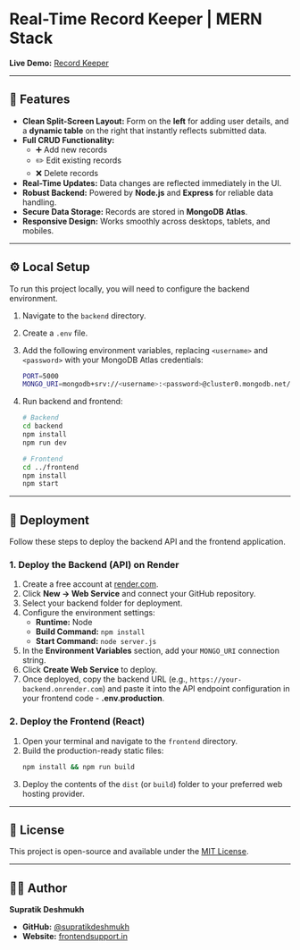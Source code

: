 # Real-Time Record Keeper | MERN Stack  

**Live Demo:** [Record Keeper](https://frontendsupport.in/projects/record-keeper/)  

---

## 🔹 Features  

-   **Clean Split-Screen Layout:** Form on the **left** for adding user details, and a **dynamic table** on the right that instantly reflects submitted data.  
-   **Full CRUD Functionality:**  
    -   ➕ Add new records  
    -   ✏️ Edit existing records  
    -   ❌ Delete records  
-   **Real-Time Updates:** Data changes are reflected immediately in the UI.  
-   **Robust Backend:** Powered by **Node.js** and **Express** for reliable data handling.  
-   **Secure Data Storage:** Records are stored in **MongoDB Atlas**.  
-   **Responsive Design:** Works smoothly across desktops, tablets, and mobiles.  

---

## ⚙️ Local Setup  

To run this project locally, you will need to configure the backend environment.  

1.  Navigate to the `backend` directory.  
2.  Create a `.env` file.  
3.  Add the following environment variables, replacing `<username>` and `<password>` with your MongoDB Atlas credentials:  

    ```bash
    PORT=5000
    MONGO_URI=mongodb+srv://<username>:<password>@cluster0.mongodb.net/record_keeper
    ```

4.  Run backend and frontend:  

    ```bash
    # Backend
    cd backend
    npm install
    npm run dev

    # Frontend
    cd ../frontend
    npm install
    npm start
    ```

---

## 🚀 Deployment  

Follow these steps to deploy the backend API and the frontend application.  

### 1. Deploy the Backend (API) on Render  

1.  Create a free account at [render.com](https://render.com).  
2.  Click **New → Web Service** and connect your GitHub repository.  
3.  Select your backend folder for deployment.  
4.  Configure the environment settings:  
    -   **Runtime:** Node  
    -   **Build Command:** `npm install`  
    -   **Start Command:** `node server.js`  
5.  In the **Environment Variables** section, add your `MONGO_URI` connection string.  
6.  Click **Create Web Service** to deploy.  
7.  Once deployed, copy the backend URL (e.g., `https://your-backend.onrender.com`) and paste it into the API endpoint configuration in your frontend code - **.env.production**.  

### 2. Deploy the Frontend (React)  

1.  Open your terminal and navigate to the `frontend` directory.  
2.  Build the production-ready static files:  
    ```bash
    npm install && npm run build
    ```  
3.  Deploy the contents of the `dist` (or `build`) folder to your preferred web hosting provider.  

---

## 📜 License  

This project is open-source and available under the [MIT License](LICENSE).  

---

## 👨‍💻 Author  

**Supratik Deshmukh**  

-   **GitHub:** [@supratikdeshmukh](https://github.com/supratikdeshmukh)  
-   **Website:** [frontendsupport.in](https://frontendsupport.in)  
